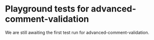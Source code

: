 # Playground tests for advanced-comment-validation
We are still awaiting the first test run for advanced-comment-validation.
